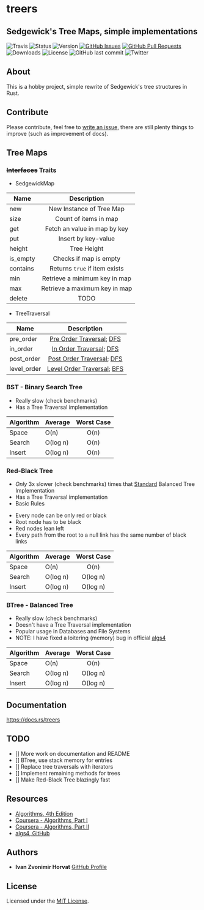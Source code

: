 # treers
## Sedgewick's Tree Maps, simple implementations

![Travis](https://img.shields.io/travis/com/Horki/treers)
![Status](https://img.shields.io/badge/status-active-success.svg)
![Version](https://img.shields.io/crates/v/treers)
[![GitHub Issues](https://img.shields.io/github/issues/Horki/treers.svg)](https://github.com/Horki/treers/issues)
[![GitHub Pull Requests](https://img.shields.io/github/issues-pr/Horki/treers.svg)](https://github.com/Horki/treers/pulls)
![Downloads](https://img.shields.io/crates/d/treers)
![License](https://img.shields.io/crates/l/treers)
![GitHub last commit](https://img.shields.io/github/last-commit/Horki/treers?color=red&style=plastic)
![Twitter](https://img.shields.io/twitter/follow/ivanhorvat82?label=Follow)

## About

This is a hobby project, simple rewrite of Sedgewick's tree structures in Rust.

## Contribute
Please contribute, feel free to [write an issue](https://github.com/Horki/treers/issues), there are still plenty things to improve (such as improvement of docs).

## Tree Maps

### ~~Interfaces~~ Traits

* SedgewickMap

| Name               | Description |
|-----------------------------|:------------------------:|
| new | New Instance of Tree Map |
| size | Count of items in map |
| get | Fetch an value in map by key |
| put | Insert by key-value |
| height | Tree Height |
| is_empty | Checks if map is empty  |
| contains | Returns `true` if item exists |
| min | Retrieve a minimum key in map |
| max | Retrieve a maximum key in map |
| delete | TODO |

* TreeTraversal

| Name               | Description |
|-----------------------------|:------------------------:|
| pre_order | [Pre Order Traversal](https://en.wikipedia.org/wiki/Tree_traversal#Pre-order_(NLR)); [DFS](https://en.wikipedia.org/wiki/Depth-first_search) |
| in_order | [In Order Traversal](https://en.wikipedia.org/wiki/Tree_traversal#In-order); [DFS](https://en.wikipedia.org/wiki/Depth-first_search) |
| post_order | [Post Order Traversal](https://en.wikipedia.org/wiki/Tree_traversal#Post-order); [DFS](https://en.wikipedia.org/wiki/Depth-first_search) |
| level_order | [Level Order Traversal](https://en.wikipedia.org/wiki/Tree_traversal#Breadth-first_search_/_level_order); [BFS](https://en.wikipedia.org/wiki/Breadth-first_search) |

### BST - Binary Search Tree

* Really slow (check benchmarks)
* Has a Tree Traversal implementation

| Algorithm | Average | Worst Case |
|-----------|---------|:---------:|
| Space | O(n) | O(n) |
| Search | O(log n) | O(n) |
| Insert | O(log n) | O(n) |

### Red-Black Tree

* *Only* 3x slower (check benchmarks) times that [Standard](https://doc.rust-lang.org/std/collections/struct.BTreeMap.html) Balanced Tree Implementation
* Has a Tree Traversal implementation
* Basic Rules
- Every node can be only red or black
- Root node has to be black
- Red nodes lean left
- Every path from the root to a null link has the same number of black links

| Algorithm | Average | Worst Case |
|-----------|---------|:---------:|
| Space | O(n) | O(n) |
| Search | O(log n) | O(log n) |
| Insert | O(log n) | O(log n) |

### BTree - Balanced Tree

* Really slow (check benchmarks)
* Doesn't have a Tree Traversal implementation
* Popular usage in Databases and File Systems
* NOTE: I have fixed a loitering (memory) bug in official [algs4](https://github.com/kevin-wayne/algs4/pull/93)

| Algorithm | Average | Worst Case |
|-----------|---------|:---------:|
| Space | O(n) | O(n) |
| Search | O(log n) | O(log n) |
| Insert | O(log n) | O(log n) |

## Documentation

https://docs.rs/treers

## TODO

- [] More work on documentation and README
- [] BTree, use stack memory for entries
- [] Replace tree traversals with iterators
- [] Implement remaining methods for trees
- [] Make Red-Black Tree blazingly fast

## Resources

* [Algorithms, 4th Edition](https://algs4.cs.princeton.edu/home/)
* [Coursera - Algorithms, Part I](https://www.coursera.org/learn/algorithms-part1/)
* [Coursera - Algorithms, Part II](https://www.coursera.org/learn/algorithms-part2/) 
* [algs4, GitHub](https://github.com/kevin-wayne/algs4/)

## Authors

* **Ivan Zvonimir Horvat** [GitHub Profile](https://github.com/Horki/)

## License

Licensed under the [MIT License](LICENSE).
